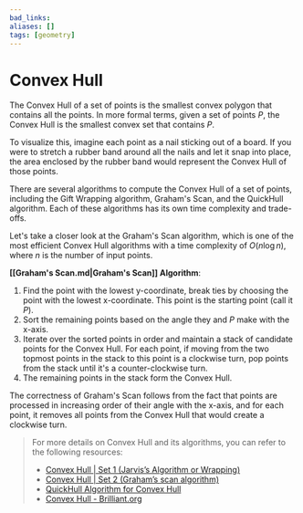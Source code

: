 ```yaml
---
bad_links: 
aliases: []
tags: [geometry]
---
```

# Convex Hull

The Convex Hull of a set of points is the smallest convex polygon that contains all the points. In more formal terms, given a set of points $P$, the Convex Hull is the smallest convex set that contains $P$.

To visualize this, imagine each point as a nail sticking out of a board. If you were to stretch a rubber band around all the nails and let it snap into place, the area enclosed by the rubber band would represent the Convex Hull of those points.

There are several algorithms to compute the Convex Hull of a set of points, including the Gift Wrapping algorithm, Graham's Scan, and the QuickHull algorithm. Each of these algorithms has its own time complexity and trade-offs.

Let's take a closer look at the Graham's Scan algorithm, which is one of the most efficient Convex Hull algorithms with a time complexity of $O(n \log n)$, where $n$ is the number of input points.

**[[Graham's Scan.md|Graham's Scan]] Algorithm**:

1. Find the point with the lowest y-coordinate, break ties by choosing the point with the lowest x-coordinate. This point is the starting point (call it $P$).
2. Sort the remaining points based on the angle they and $P$ make with the x-axis.
3. Iterate over the sorted points in order and maintain a stack of candidate points for the Convex Hull. For each point, if moving from the two topmost points in the stack to this point is a clockwise turn, pop points from the stack until it's a counter-clockwise turn.
4. The remaining points in the stack form the Convex Hull.

The correctness of Graham's Scan follows from the fact that points are processed in increasing order of their angle with the x-axis, and for each point, it removes all points from the Convex Hull that would create a clockwise turn.

> For more details on Convex Hull and its algorithms, you can refer to the following resources:
> - [Convex Hull | Set 1 (Jarvis’s Algorithm or Wrapping)](https://www.google.com/search?q=Convex+Hull+%7C+Set+1+(Jarvis%E2%80%99s+Algorithm+or+Wrapping))
> - [Convex Hull | Set 2 (Graham’s scan algorithm)](https://www.google.com/search?q=Convex+Hull+%7C+Set+2+(Graham%E2%80%99s+scan+algorithm))
> - [QuickHull Algorithm for Convex Hull](https://www.google.com/search?q=QuickHull+Algorithm+for+Convex+Hull)
> - [Convex Hull - Brilliant.org](https://www.google.com/search?q=Convex+Hull+-+Brilliant.org)